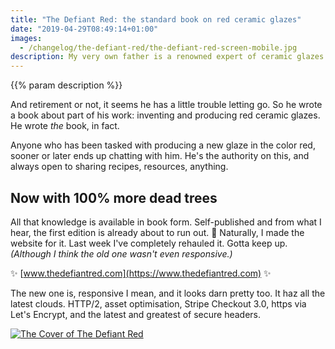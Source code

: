 ```yaml
---
title: "The Defiant Red: the standard book on red ceramic glazes"
date: "2019-04-29T08:49:14+01:00"
images:
  - /changelog/the-defiant-red/the-defiant-red-screen-mobile.jpg
description: My very own father is a renowned expert of ceramic glazes. It's been his work his entire life.
---
```

{{% param description %}}

And retirement or not, it seems he has a little trouble letting go. So he wrote a book about part of his work: inventing and producing red ceramic glazes. He wrote _the_ book, in fact.

Anyone who has been tasked with producing a new glaze in the color red, sooner or later ends up chatting with him. He's the authority on this, and always open to sharing recipes, resources, anything.

## Now with 100% more dead trees

All that knowledge is available in book form. Self-published and from what I hear, the first edition is already about to run out. 🧐 Naturally, I made the website for it. Last week I've completely rehauled it. Gotta keep up. _(Although I think the old one wasn't even responsive.)_

✨ [www.thedefiantred.com](https://www.thedefiantred.com) ✨

The new one is, responsive I mean, and it looks darn pretty too. It haz all the latest clouds. HTTP/2, asset optimisation, Stripe Checkout 3.0, https via Let's Encrypt, and the latest and greatest of secure headers.

<a href="https://www.thedefiantred.com"><img alt="The Cover of The Defiant Red" src="/img/portfolio/the-defiant-red-index-desktop.png"></a>
